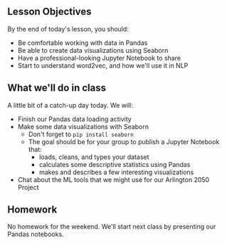 <!--
Instructor notes: 
-->
## Lesson Objectives
By the end of today's lesson, you should:
- Be comfortable working with data in Pandas
- Be able to create data visualizations using Seaborn
- Have a professional-looking Jupyter Notebook to share
- Start to understand word2vec, and how we'll use it in NLP

## What we'll do in class
A little bit of a catch-up day today. We will:
- Finish our Pandas data loading activity
- Make some data visualizations with Seaborn
    - Don't forget to `pip install seaborn`
    - The goal should be for your group to publish a Jupyter Notebook that:
        - loads, cleans, and types your dataset
        - calculates some descriptive statistics using Pandas
        - makes and describes a few interesting visualizations
- Chat about the ML tools that we might use for our Arlington 2050 Project

## Homework
No homework for the weekend. We'll start next class by presenting our Pandas notebooks.
